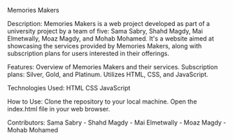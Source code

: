 Memories Makers

Description: 
Memories Makers is a web project developed as part of a university project by a team of five: Sama Sabry, Shahd Magdy, Mai Elmetwally, Moaz Magdy, and Mohab Mohamed. It's a website aimed at showcasing the services provided by Memories Makers, along with subscription plans for users interested in their offerings.

Features: 
Overview of Memories Makers and their services.
Subscription plans: Silver, Gold, and Platinum.
Utilizes HTML, CSS, and JavaScript.

Technologies Used: 
HTML
CSS
JavaScript

How to Use: 
Clone the repository to your local machine.
Open the index.html file in your web browser.

Contributors: 
Sama Sabry -
Shahd Magdy -
Mai Elmetwally -
Moaz Magdy -
Mohab Mohamed
